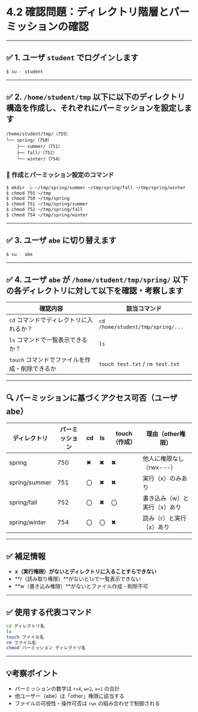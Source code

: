 # 4.2 確認問題：ディレクトリ階層とパーミッションの確認

---

## ✅ 1. ユーザ `student` でログインします

```bash
$ su - student
```

---

## ✅ 2. `/home/student/tmp` 以下に以下のディレクトリ構造を作成し、それぞれにパーミッションを設定します

```
/home/student/tmp/（755）
└── spring/（750）
    ├── summer/（751）
    ├── fall/（752）
    └── winter/（754）
```

### 📁 作成とパーミッション設定のコマンド

```bash
$ mkdir -p ~/tmp/spring/summer ~/tmp/spring/fall ~/tmp/spring/winter
$ chmod 755 ~/tmp
$ chmod 750 ~/tmp/spring
$ chmod 751 ~/tmp/spring/summer
$ chmod 752 ~/tmp/spring/fall
$ chmod 754 ~/tmp/spring/winter
```

---

## ✅ 3. ユーザ `abe` に切り替えます

```bash
$ su - abe
```

---

## ✅ 4. ユーザ `abe` が `/home/student/tmp/spring/` 以下の各ディレクトリに対して以下を確認・考察します

| 確認内容                                       | 該当コマンド                      |
|------------------------------------------------|----------------------------------|
| `cd` コマンドでディレクトリに入れるか？        | `cd /home/student/tmp/spring/...` |
| `ls` コマンドで一覧表示できるか？              | `ls`                              |
| `touch` コマンドでファイルを作成・削除できるか | `touch test.txt` / `rm test.txt` |

---

## 🔍 パーミッションに基づくアクセス可否（ユーザ abe）

| ディレクトリ         | パーミッション | cd | ls | touch（作成） | 理由（other権限）           |
|----------------------|----------------|----|----|----------------|------------------------------|
| spring               | 750            | ✖  | ✖  | ✖              | 他人に権限なし（rwx---）     |
| spring/summer        | 751            | 〇  | ✖  | ✖              | 実行（x）のみあり            |
| spring/fall          | 752            | 〇  | ✖  | 〇              | 書き込み（w）と実行（x）あり |
| spring/winter        | 754            | 〇  | 〇  | ✖              | 読み（r）と実行（x）あり     |

---

## ✅ 補足情報

- **x（実行権限）**がないとディレクトリに**入ることすらできない**
- **r（読み取り権限）**がないと`ls`で一覧表示できない
- **w（書き込み権限）**がないとファイル作成・削除不可

---

## ✅ 使用する代表コマンド

```bash
cd ディレクトリ名
ls
touch ファイル名
rm ファイル名
chmod パーミッション ディレクトリ名
```

---

## 💡考察ポイント

- パーミッションの数字は `r=4`, `w=2`, `x=1` の合計
- 他ユーザー（abe）は「other」権限に該当する
- ファイルの可視性・操作可否は `rwx` の組み合わせで制御される

